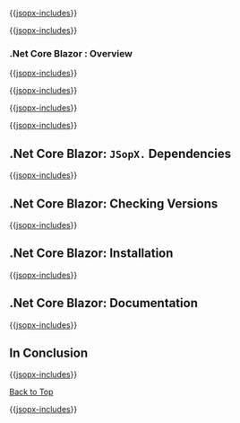 ﻿{{[jsopx-includes](./DocsX/AllGlobal/Master/Includes/Content/Template/Technologies/NetCoreBlazor/Header.md)}}

<!-- START JSOPX NOVA DOCX HEADER
group: 'Technologies'
subGroup: '.Net Core Blazor'
isDraft: true
isProductionReady: true
toc: true
END JSOPX NOVA DOCX HEADER -->

{{[jsopx-includes](./DocsX/AllGlobal/Master/Includes/Content/Common/Draft-Notice.md)}}

### .Net Core Blazor : Overview

{{[jsopx-includes](./DocsX/AllGlobal/Master/Includes/Content/Template/Technologies/NetCoreBlazor/Overview.md)}}

{{[jsopx-includes](./DocsX/AllGlobal/Master/Includes/Content/Common/Current-Phase.md)}}

{{[jsopx-includes](./DocsX/AllGlobal/Master/Includes/Content/Template/Technologies/NetCoreBlazor/BodyContent.md)}}

{{[jsopx-includes](./DocsX/AllGlobal/Master/Includes/Content/Common/Alerts-Current.md)}}


## .Net Core Blazor: `JSopX.` Dependencies

{{[jsopx-includes](./DocsX/AllGlobal/Master/Includes/Content/Template/Technologies/NetCoreBlazor/JsopxDependencies.md)}}


## .Net Core Blazor: Checking Versions

{{[jsopx-includes](./DocsX/AllGlobal/Master/Includes/Content/Template/Technologies/NetCoreBlazor/CheckingVersions.md)}}


## .Net Core Blazor: Installation

{{[jsopx-includes](./DocsX/AllGlobal/Master/Includes/Content/Template/Technologies/NetCoreBlazor/Installation.md)}}

## .Net Core Blazor: Documentation

{{[jsopx-includes](./DocsX/AllGlobal/Master/Includes/Content/Template/Technologies/NetCoreBlazor/Documentation.md)}}

## In Conclusion

{{[jsopx-includes](./DocsX/AllGlobal/Master/Includes/Content/Template/Technologies/NetCoreBlazor/InConclusion.md)}}

[Back to Top](#table-of-contents)

{{[jsopx-includes](./DocsX/AllGlobal/Master/Includes/Layout/Footer.md)}}